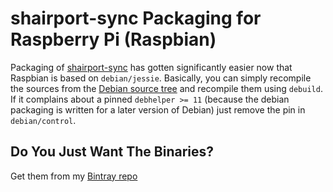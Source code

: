 # shairport-sync Packaging for Raspberry Pi (Raspbian)

Packaging of [shairport-sync](https://github.com/mikebrady/shairport-sync) has
gotten significantly easier now that Raspbian is based on `debian/jessie`.
Basically, you can simply recompile the sources from the [Debian source tree](https://anonscm.debian.org/cgit/collab-maint/shairport-sync.git) and recompile
them using `debuild`. If it complains about a pinned `debhelper >= 11`
(because the debian packaging is written for a later version of Debian)
just remove the pin in `debian/control`.

## Do You Just Want The Binaries?

Get them from my [Bintray repo](https://bintray.com/juliandunn/deb/shairport-sync/view)
